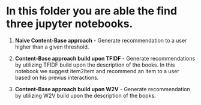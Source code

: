 # In this folder you are able the find three jupyter notebooks.

1) **Naive Content-Base approach** - Generate recommendation to a user higher than a given threshold.

2) **Content-Base approach build upon TFIDF** - Generate recommendations by utilizing TFIDF build upon the description of the books. 
   In this notebook we suggest item2item and recommend an item to a user based on his previus interactions.
   
3) **Content-Base approach build upon W2V** - Generate recommendation by utilizing W2V build upon the description of the books.
  
